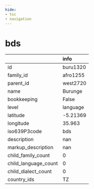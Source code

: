 ```yaml
---
hide:
- toc
- navigation
---
```

# bds
|                      | info     |
|:---------------------|:---------|
| id                   | buru1320 |
| family_id            | afro1255 |
| parent_id            | west2720 |
| name                 | Burunge  |
| bookkeeping          | False    |
| level                | language |
| latitude             | -5.21369 |
| longitude            | 35.963   |
| iso639P3code         | bds      |
| description          | nan      |
| markup_description   | nan      |
| child_family_count   | 0        |
| child_language_count | 0        |
| child_dialect_count  | 0        |
| country_ids          | TZ       |
